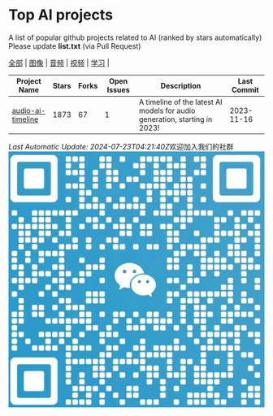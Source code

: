 # Top AI projects
A list of popular github projects related to AI (ranked by stars automatically)
Please update **list.txt** (via Pull Request)

<a href="./README.md">全部</a> |   <a href="./READMEpicture.md">图像</a> |   <a href="./READMEaudio.md">音频</a> | <a href="./READMEvideo.md">视频</a> | <a href="./READMElearn.md">学习</a> | 

| Project Name | Stars | Forks | Open Issues | Description | Last Commit |
| ------------ | ----- | ----- | ----------- | ----------- | ----------- |
| [audio-ai-timeline](https://github.com/archinetai/audio-ai-timeline) | 1873 | 67 | 1 | A timeline of the latest AI models for audio generation, starting in 2023! | 2023-11-16 |

*Last Automatic Update: 2024-07-23T04:21:40Z*欢迎加入我们的社群 ![](https://raw.githubusercontent.com/mouuii/picture/master/weichat.jpg) 